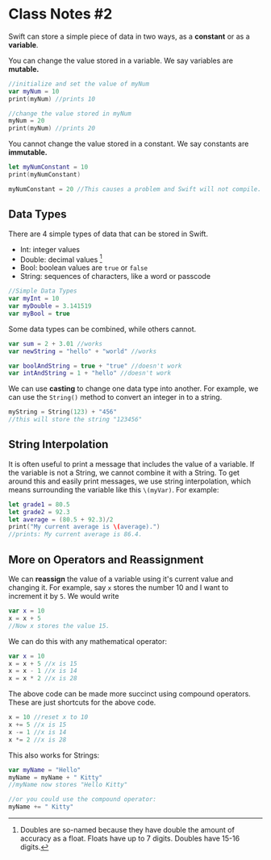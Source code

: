 # Class Notes #2 

Swift can store a simple piece of data in two ways, as a <b>constant</b> or as a <b>variable</b>.

You can change the value stored in a variable. We say variables are <b>mutable.</b> 

```swift
//initialize and set the value of myNum
var myNum = 10
print(myNum) //prints 10

//change the value stored in myNum
myNum = 20
print(myNum) //prints 20
```

You cannot change the value stored in a constant. We say constants are <b>immutable.</b> 
```swift
let myNumConstant = 10
print(myNumConstant)

myNumConstant = 20 //This causes a problem and Swift will not compile.
```

## Data Types
There are 4 simple types of data that can be stored in Swift.
- Int: integer values
- Double: decimal values [^1]
- Bool: boolean values are `true` or `false`
- String: sequences of characters, like a word or passcode

```swift
//Simple Data Types
var myInt = 10
var myDouble = 3.141519
var myBool = true
```
Some data types can be combined, while others cannot.

```swift
var sum = 2 + 3.01 //works
var newString = "hello" + "world" //works

var boolAndString = true + "true" //doesn't work
var intAndString = 1 + "hello" //doesn't work
```
We can use <b>casting</b> to change one data type into another. For example, we can use the `String()` method to convert an integer in to a string.
```swift
myString = String(123) + "456"
//this will store the string "123456"
```

## String Interpolation
It is often useful to print a message that includes the value of a variable. If the variable is not a String, we cannot combine it with a String. To get around this and easily print messages, we use string interpolation, which means surrounding the variable like this `\(myVar)`. For example:
```swift
let grade1 = 80.5
let grade2 = 92.3
let average = (80.5 + 92.3)/2
print("My current average is \(average).")
//prints: My current average is 86.4.
```

## More on Operators and Reassignment
We can <b>reassign</b> the value of a variable using it's current value and changing it. For example, say `x` stores the number 10 and I want to increment it by `5`. We would write 
```swift
var x = 10
x = x + 5
//Now x stores the value 15.
```
We can do this with any mathematical operator:
```swift
var x = 10
x = x + 5 //x is 15
x = x - 1 //x is 14
x = x * 2 //x is 28
```
The above code can be made more succinct using compound operators. These are just shortcuts for the above code.
```swift
x = 10 //reset x to 10
x += 5 //x is 15
x -= 1 //x is 14
x *= 2 //x is 28
```
This also works for Strings:
```swift
var myName = "Hello"
myName = myName + " Kitty"
//myName now stores "Hello Kitty"

//or you could use the compound operator:
myName += " Kitty"
```








[^1]: Doubles are so-named because they have double the amount of accuracy as a float. Floats have up to 7 digits. Doubles have 15-16 digits.